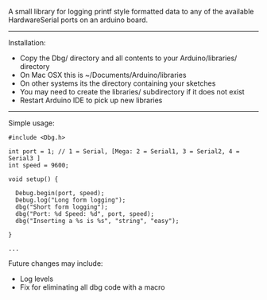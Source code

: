 A small library for logging printf style formatted data to any of the available HardwareSerial ports on an arduino board.


---


Installation:

  * Copy the Dbg/ directory and all contents to your Arduino/libraries/  directory
  * On Mac OSX this is ~/Documents/Arduino/libraries
  * On other systems its the directory containing your sketches
  * You may need to create the libraries/ subdirectory if it does not exist
  * Restart Arduino IDE to pick up new libraries


---

Simple usage:

```
#include <Dbg.h>

int port = 1; // 1 = Serial, [Mega: 2 = Serial1, 3 = Serial2, 4 = Serial3 ]
int speed = 9600;

void setup() {

  Debug.begin(port, speed);
  Debug.log("Long form logging");
  dbg("Short form logging");
  dbg("Port: %d Speed: %d", port, speed);
  dbg("Inserting a %s is %s", "string", "easy");

}

...
```

Future changes may include:

  * Log levels
  * Fix for eliminating all dbg code with a macro